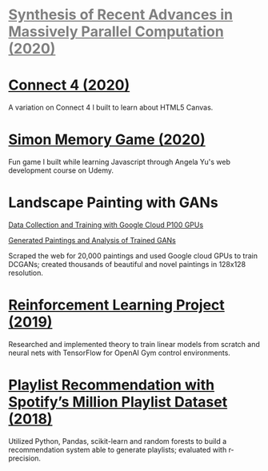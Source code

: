 <link rel="stylesheet" type="text/css" media="all" href="URL" />

<h1> <a href="Advanced_Algorithms_Project.pdf" target="_blank" style="color:gray; hover:red;" > Synthesis of Recent Advances in Massively Parallel Computation (2020) </a> </h1>

<h1> <a href="https://john-daciuk.github.io/pente/" target="_blank"> Connect 4 (2020) </a> </h1>
A variation on Connect 4 I built to learn about HTML5 Canvas.


<h1> <a href="https://john-daciuk.github.io/simon-game/" target="_blank"> Simon Memory Game (2020) </a> </h1>
Fun game I built while learning Javascript through Angela Yu's web development course on Udemy.

<h1> Landscape Painting with GANs </h1>
<a href="DL-final-project training.html" target="_blank"> Data Collection and Training with Google Cloud P100 GPUs </a>

<a href="DL-final-project-results.html" target="_blank"> Generated Paintings and Analysis of Trained GANs </a>

Scraped the web for 20,000 paintings and used Google cloud GPUs to train DCGANs; created thousands of beautiful and novel paintings in 128x128 resolution.


<h1> <a href="rl.html" target="_blank"> Reinforcement Learning Project (2019) </a> </h1>
Researched and implemented theory to train linear models from scratch and neural nets with TensorFlow for OpenAI Gym control environments.

<h1> <a href="https://tralpha.github.io/spotify-project/project-statement-and-goals.html" target="_blank"> Playlist Recommendation with Spotify’s Million Playlist Dataset (2018) </a> </h1>
Utilized Python, Pandas, scikit-learn and random forests to build a recommendation system able to generate playlists; evaluated with r-precision.


